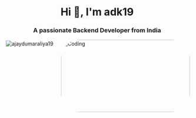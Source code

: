 <h1 align="center">Hi 👋, I'm adk19</h1>
<h3 align="center">A passionate Backend Developer from India</h3>

<img
  align="right"
  alt="Coding"
  width="350"
  height="197"
  style="border-radius: 50px"
  src="https://camo.githubusercontent.com/cae12fddd9d6982901d82580bdf321d81fb299141098ca1c2d4891870827bf17/68747470733a2f2f6d69726f2e6d656469756d2e636f6d2f6d61782f313336302f302a37513379765349765f7430696f4a2d5a2e676966"
/>
<p>
  &nbsp;<img
    align="center"
    src="https://github-readme-stats.vercel.app/api?username=adk19&show_icons=true&locale=en"
    alt="ajaydumaraliya19"
  />
</p>
